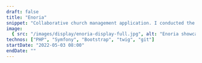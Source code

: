 ```yaml
---
draft: false
title: "Enoria"
snippet: "Collaborative church management application. I conducted the rework of the UI during my internship, now I work there as a freelance to implement new features and resolve bugs"
image:
  { src: "/images/display/enoria-display-full.jpg", alt: "Enoria showcase" }
technos: ["PHP", "Symfony", "Bootstrap", "twig", "git"]
startDate: "2022-05-03 08:00"
endDate: ""
---
```

